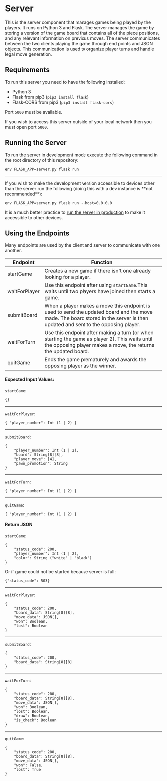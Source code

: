 # Server
This is the server component that manages games being played by the players.
It runs on Python 3 and Flask.
The server manages the game by storing a version of the game board that contains all of the piece positions,
and any relevant information on previous moves.
The server communicates between the two clients playing the game through end points and JSON objects.
This communication is used to organize player turns and handle legal move generation.

## Requirements
To run this server you need to have the following installed:
- Python 3
- Flask from pip3 (`pip3 install flask`)
- Flask-CORS from pip3 (`pip3 install flask-cors`)

Port `5000` must be available.

If you wish to access this server outside of your local network then you must open port `5000`.

## Running the Server
To run the server in development mode execute the following command in the root directory of this repository:

`env FLASK_APP=server.py flask run`

<hr/>
If you wish to make the development version accessible to devices other than the server
 run the following (doing this with a dev instance is **not recommended**):

`env FLASK_APP=server.py flask run --host=0.0.0.0`

It is a much better practice to
[run the server in production](https://flask.palletsprojects.com/en/1.1.x/tutorial/deploy/)
to make it accessible to other devices.

## Using the Endpoints
Many endpoints are used by the client and server to communicate with one another.

| Endpoint      | Function                                                                                                                                                                      |
|---------------|-------------------------------------------------------------------------------------------------------------------------------------------------------------------------------|
| startGame     | Creates a new game if there isn't one already looking for a player.                                                                                                           |
| waitForPlayer | Use this endpoint after using `startGame`.This waits until two players have joined then starts a game.                                                                       |
| submitBoard   | When a player makes a move this endpoint is used to send the updated board and the move made. The board stored in the server is then updated and sent to the opposing player. |
| waitForTurn   | Use this endpoint after making a turn (or when starting the game as player 2). This waits until the opposing player makes a move, the returns the updated board.              |
| quitGame      | Ends the game prematurely and awards the opposing player as the winner.                                                                                                       |

#### Expected Input Values:
`startGame`:

```
{}
```

<hr>

`waitForPlayer`:

```
{ "player_number": Int (1 | 2) }
```

<hr>

`submitBoard`:

```
{
    "player_number": Int (1 | 2),
    "board": String[8][8],
    "player_move": [4],
    "pawn_promotion": String
}
```

<hr>

`waitForTurn`:

```
{ "player_number": Int (1 | 2) }
```

<hr>

`quitGame`:

```
{ "player_number": Int (1 | 2) }
```

#### Return JSON

`startGame`:

```
{
    "status_code": 200,
    "player_number": Int (1 | 2),
    "color": String ("white" | "black")
}
```
Or if game could not be started because server is full:

```{"status_code": 503}```

<hr>

`waitForPlayer`:

```
{
    "status_code": 200,
    "board_data": String[8][8],
    "move_data": JSON[],
    "won": Boolean,
    "lost": Boolean
}
```

<hr>

`submitBoard`:

```
{
    "status_code": 200,
    "board_data": String[8][8]
}
```

<hr>

`waitForTurn`:

```
{
    "status_code": 200,
    "board_data": String[8][8],
    "move_data": JSON[],
    "won": Boolean,
    "lost": Boolean,
    "draw": Boolean,
    "is_check": Boolean
}
```

<hr>

`quitGame`:

```
{
    "status_code": 200,
    "board_data": String[8][8],
    "move_data": JSON[],
    "won": False,
    "lost": True
}
```

